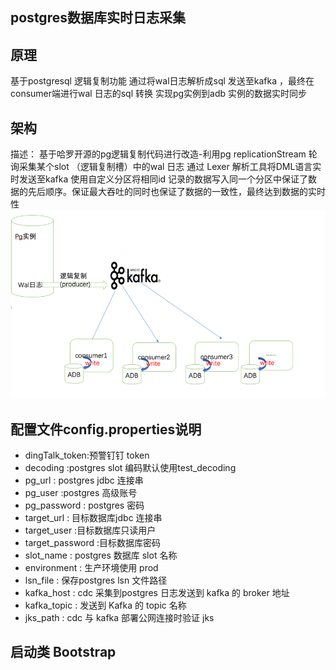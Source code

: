 ## postgres数据库实时日志采集

## 	原理
基于postgresql 逻辑复制功能 通过将wal日志解析成sql 发送至kafka ，最终在consumer端进行wal 日志的sql 转换 实现pg实例到adb 实例的数据实时同步 

## 架构
 描述： 基于哈罗开源的pg逻辑复制代码进行改造-利用pg  replicationStream 轮询采集某个slot （逻辑复制槽）中的wal 日志  通过 Lexer 解析工具将DML语言实时发送至kafka
使用自定义分区将相同id 记录的数据写入同一个分区中保证了数据的先后顺序。保证最大吞吐的同时也保证了数据的一致性，最终达到数据的实时性
![architecture](src/main/resources/architecture.png)

## 配置文件config.properties说明

- dingTalk_token:预警钉钉 token
- decoding :postgres slot 编码默认使用test_decoding
- pg_url : postgres jdbc 连接串 
- pg_user :postgres 高级账号
- pg_password : postgres 密码
- target_url : 目标数据库jdbc 连接串
- target_user :目标数据库只读用户
- target_password :目标数据库密码
- slot_name : postgres 数据库 slot 名称 
- environment : 生产环境使用  prod
- lsn_file : 保存postgres  lsn 文件路径
- kafka_host : cdc 采集到postgres 日志发送到 kafka 的 broker 地址
- kafka_topic :  发送到 Kafka 的 topic 名称
- jks_path : cdc 与 kafka 部署公网连接时验证 jks

## 启动类  Bootstrap